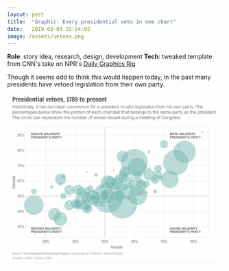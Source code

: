 ```yaml
---
layout: post
title:  "Graphic: Every presidential veto in one chart"
date:   2019-03-03 15:54:02
image: /assets/vetoes.png
---
```


**Role**: story idea, research, design, development
**Tech**: tweaked template from CNN's take on NPR's [Daily Graphics Rig](https://github.com/nprapps/dailygraphics#what-is-this)

Though it seems odd to think this would happen today, in the past many presidents have vetoed legislation from their own party.


[![Scatterplot of presidential vetoes since 1789](/assets/vetoes.png)](https://www.cnn.com/2019/03/02/politics/trump-presidents-veto-congress-history-override-national-emergency/index.html)
